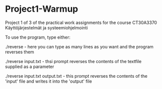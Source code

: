 # Project1-Warmup
Project 1 of 3 of the practical work assignments for the course CT30A3370 Käyttöjärjestelmät ja systeemiohjelmointi


To use the program, type either:

./reverse   -   here you can type as many lines as you want and the program reverses them

./reverse input.txt     -     thsi prompt reverses the contents of the textfile supplied as a parameter

./reverse input.txt output.txt      -     this prompt reverses the contents of the 'input' file and writes it into the 'output' file
